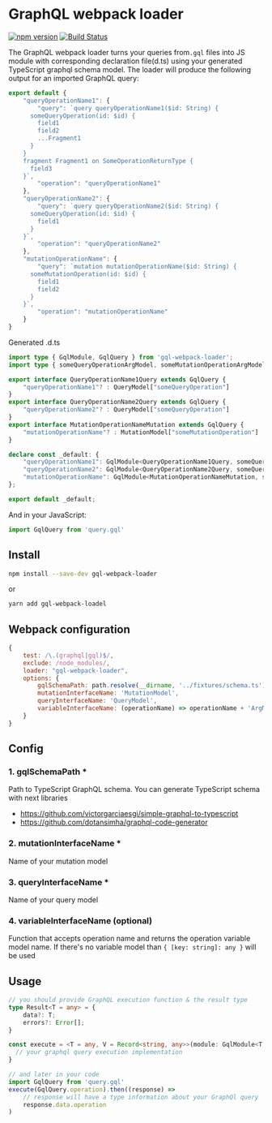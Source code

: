 # GraphQL webpack loader 
[![npm version](https://badge.fury.io/js/gql-webpack-loader.svg)](https://badge.fury.io/js/gql-webpack-loader)
[![Build Status](https://travis-ci.com/roman0x58/gql-webpack-loader.svg?branch=master)](https://travis-ci.com/github/roman0x58/gql-webpack-loader)

The GraphQL webpack loader turns your queries from`.gql` files into JS module with corresponding declaration file(d.ts) using your generated TypeScript graphql schema model. The loader will produce the following output for an imported GraphQL query:
```js
export default {
    "queryOperationName1": {
        "query": `query queryOperationName1($id: String) {
      someQueryOperation(id: $id) {
        field1
        field2
        ...Fragment1
      }
    }
    fragment Fragment1 on SomeOperationReturnType {
      field3
    }`,
        "operation": "queryOperationName1"
    },
    "queryOperationName2": {
        "query": `query queryOperationName2($id: String) {
      someQueryOperation(id: $id) {
        field1
      }
    }`,
        "operation": "queryOperationName2"
    },
    "mutationOperationName": {
        "query": `mutation mutationOperationName($id: String) {
      someMutationOperation(id: $id) {
        field1
        field2
      }
    }`,
        "operation": "mutationOperationName"
    }
}
```
Generated .d.ts 
```ts
import type { GqlModule, GqlQuery } from 'gql-webpack-loader';
import type { someQueryOperationArgModel, someMutationOperationArgModel, QueryModel, MutationModel } from "./schema.ts";

export interface QueryOperationName1Query extends GqlQuery {
    "queryOperationName1"? : QueryModel["someQueryOperation"]
}
export interface QueryOperationName2Query extends GqlQuery {
    "queryOperationName2"? : QueryModel["someQueryOperation"]
}
export interface MutationOperationNameMutation extends GqlQuery {
    "mutationOperationName"? : MutationModel["someMutationOperation"]
}

declare const _default: {
    "queryOperationName1": GqlModule<QueryOperationName1Query, someQueryOperationArgModel>;
    "queryOperationName2": GqlModule<QueryOperationName2Query, someQueryOperationArgModel>;
    "mutationOperationName": GqlModule<MutationOperationNameMutation, someMutationOperationArgModel>
};

export default _default;

``` 

And in your JavaScript:

```js
import GqlQuery from 'query.gql'
```

## Install

```sh
npm install --save-dev gql-webpack-loader
```

or

```sh
yarn add gql-webpack-loadel
```

## Webpack configuration

```js
{
    test: /\.(graphql|gql)$/,
    exclude: /node_modules/,
    loader: "gql-webpack-loader",
    options: {
        gqlSchemaPath: path.resolve(__dirname, '../fixtures/schema.ts'),
        mutationInterfaceName: 'MutationModel',
        queryInterfaceName: 'QueryModel',
        variableInterfaceName: (operationName) => operationName + 'ArgModel'    
    }    
}
```
## Config

### 1. gqlSchemaPath *
Path to TypeScript GraphQL schema. You can generate TypeScript schema with next libraries
 - https://github.com/victorgarciaesgi/simple-graphql-to-typescript
 - https://github.com/dotansimha/graphql-code-generator
                                                                                         
### 2. mutationInterfaceName * 
Name of your mutation model

### 3. queryInterfaceName *
Name of your query model

### 4. variableInterfaceName (optional)
Function that accepts operation name and returns the operation variable model name. If there's no variable model than `{ [key: string]: any }` will be used   

## Usage
```ts
// you should provide GraphQL execution function & the result type
type Result<T = any> = {
    data?: T;
    errors?: Error[];
}

const execute = <T = any, V = Record<string, any>>(module: GqlModule<T, V>, variables?: V): Promise<Result<V>> => {
  // your graphql query execution implementation
}

// and later in your code
import GqlQuery from 'query.gql'
execute(GqlQuery.operation).then((response) =>
    // response will have a type information about your GraphQl query
    response.data.operation    
)
```
